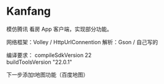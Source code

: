 # Kanfang
模仿腾讯 看房 App 客户端，实现部分功能。


网络框架：Volley /  HttpUrlConnention
解析：Gson /  自己写的

编译要求：
  compileSdkVersion 22    
       buildToolsVersion "22.0.1"
       
下一步添加t地图功能（百度地图）



